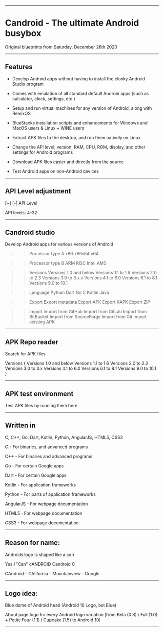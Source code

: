 
***

# Candroid - The ultimate Android busybox

Original blueprints from Saturday, December 26th 2020

***

## Features

- Develop Android apps without having to install the clunky Android Studio program

- Comes with emulation of all standard default Android apps (such as calculator, clock, settings, etc.)

- Setup and run virtual machines for any version of Android, along with RemixOS

- BlueStacks installation scripts and enhancements for Windows and MacOS users & Linux + WINE users

- Extract APK files to the desktop, and run them natively on Linux

- Change the API level, version, RAM, CPU, ROM, display, and other settings for Android programs

- Download APK files easier and directly from the source

- Test Android apps on non-Android devices

***

## API Level adjustment

[+] [-] API Level

API levels: 4-32

***

## Candroid studio

Develop Android apps for various versions of Android

>> Processor type A
x86
x86x64
x64

>> Processor type B
ARM
RISC
Intel
AMD


>> Versions
Versions 1.0 and below
Versions 1.1 to 1.6
Versions 2.0 to 2.3
Versions 3.0 to 3.x.x
Versions 4.1 to 6.0
Versions 6.1 to 8.1
Versions 9.0 to 10.1

>> Language
Python
Dart
Go
C
Kotlin
Java

>> Export
Export metadata
Export APK
Export XAPK
Export ZIP

>> Import
Import from GitHub
Import from GitLab
Import from BitBucket
Import from SourceForge
Import from Git
Import existing APK

***

## APK Repo reader

Search for APK files

Versions {
Versions 1.0 and below
Versions 1.1 to 1.6
Versions 2.0 to 2.3
Versions 3.0 to 3.x
Versions 4.1 to 6.0
Versions 6.1 to 8.1
Versions 9.0 to 10.1
}

***

## APK test environment

Test APK files by running them here

***

## Written in

C, C++, Go, Dart, Kotlin, Python, AngularJS, HTML5, CSS3

C - For binaries, and advanced programs

C++ - For binaries and advanced programs

Go - For certain Google apps

Dart - For certain Google apps

Kotlin - For application frameworks

Python - For parts of application frameworks

AngularJS - For webpage documentation

HTML5 - For webpage documentation

CSS3 - For webpage documentation

***

## Reason for name:

Androids logo is shaped like a can

Yes I "Can" cANDROID Candroid C

CAndroid - CAlifornia - Mountainview - Google

***

## Logo idea:

Blue dome of Android head (Android 10 Logo, but Blue)

About page logo for every Android logo variation (from Beta (0.8) / Full (1.0) + Petite Four (1.1) / Cupcake (1.5) to Android 10)

***

